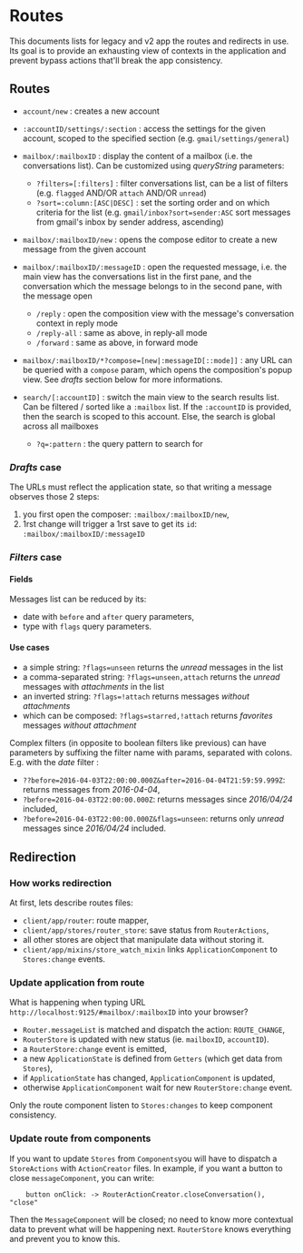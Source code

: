 # Routes

This documents lists for legacy and v2 app the routes and redirects in use. Its goal is to provide an exhausting view of contexts in the application and prevent bypass actions that'll break the app consistency.

## Routes

- `account/new`
  : creates a new account

- `:accountID/settings/:section`
  : access the settings for the given account, scoped to the specified section (e.g. `gmail/settings/general`)

- `mailbox/:mailboxID`
  : display the content of a mailbox (i.e. the conversations list). Can be customized using _queryString_ parameters:
  - `?filters=[:filters]`
    : filter conversations list, can be a list of filters (e.g. `flagged` AND/OR `attach` AND/OR `unread`)
  - `?sort=:column:[ASC|DESC]`
    : set the sorting order and on which criteria for the list (e.g. `gmail/inbox?sort=sender:ASC` sort messages from gmail's inbox by sender address, ascending)

- `mailbox/:mailboxID/new`
  : opens the compose editor to create a new message from the given account

- `mailbox/:mailboxID/:messageID`
  : open the requested message, i.e. the main view has the conversations list in the first pane, and the conversation which the message belongs to in the second pane, with the message open
    - `/reply`
      : open the composition view with the message's conversation context in reply mode
    - `/reply-all`
      : same as above, in reply-all mode
    - `/forward`
      : same as above, in forward mode

- `mailbox/:mailboxID/*?compose=[new|:messageID[::mode]]`
  : any URL can be queried with a `compose` param, which opens the composition's popup view. See _drafts_ section below for more informations.

- `search/[:accountID]`
  : switch the main view to the search results list. Can be filtered / sorted like a `:mailbox` list. If the `:accountID` is provided, then the search is scoped to this account. Else, the search is global across all mailboxes
  - `?q=:pattern`
    : the query pattern to search for


### _Drafts_ case
The URLs must reflect the application state, so that writing a message observes those 2 steps:

1. you first open the composer: `:mailbox/:mailboxID/new`,
2. 1rst change will trigger a 1rst save to get its `id`: `:mailbox/:mailboxID/:messageID`


<!-- You could open the composer in a popup view (see some [mockups](https://luc.cozycloud.cc/public/files/folders/1c8970b0935a9c8622cc2510ca0d7c2a#folders/1c8970b0935a9c8622cc2510ca0d8257)), using a `compose` query param. It can be specified to set the context: -->
<!-- - `:messageID::mode`: open the composer in a preset mode from the given message (e.g. `?compose=f45aec:reply` open the popup composer preset to _reply_ to the `f45aec` message) -->

### _Filters_ case

#### Fields
Messages list can be reduced by its:
 - date with `before` and `after` query parameters,
 - type with `flags` query parameters.

 #### Use cases
- a simple string: `?flags=unseen` returns the _unread_ messages in the list
- a comma-separated string: `?flags=unseen,attach` returns the _unread_ messages with _attachments_ in the list
- an inverted string: `?flags=!attach` returns messages _without attachments_
- which can be composed: `?flags=starred,!attach` returns _favorites_ messages _without attachment_

Complex filters (in opposite to boolean filters like previous) can have parameters by suffixing the filter name with params, separated with colons. E.g. with the _date_ filter :

- `??before=2016-04-03T22:00:00.000Z&after=2016-04-04T21:59:59.999Z`: returns messages from _2016-04-04_,
- `?before=2016-04-03T22:00:00.000Z`: returns messages since _2016/04/24_ included,
- `?before=2016-04-03T22:00:00.000Z&flags=unseen`: returns only _unread_ messages since _2016/04/24_ included.


## Redirection

### How works redirection

At first, lets describe routes files:
 - `client/app/router`: route mapper,
 - `client/app/stores/router_store`: save status from `RouterActions`,
 - all other stores are object that manipulate data without storing it.
 - `client/app/mixins/store_watch_mixin` links `ApplicationComponent` to `Stores:change` events.


### Update application from route

What is happening when typing URL `http://localhost:9125/#mailbox/:mailboxID` into your browser?

- `Router.messageList` is matched and dispatch the action: `ROUTE_CHANGE`,
- `RouterStore` is updated with new status (ie. `mailboxID`, `accountID`).
- a `RouterStore:change` event is emitted,
- a new `ApplicationState` is defined from `Getters` (which get data from `Stores`),
- if `ApplicationState` has changed, `ApplicationComponent` is updated,
- otherwise `ApplicationComponent` wait for new `RouterStore:change` event.

Only the route component listen to `Stores:changes` to keep component consistency.


### Update route from components

If you want to update `Stores` from `Components`you will have to dispatch a `StoreActions` with `ActionCreator` files. In example, if you want a button to close `messageComponent`, you can write:
```
    button onClick: -> RouterActionCreator.closeConversation(), "close"
```

Then the `MessageComponent` will be closed; no need to know more contextual data to prevent what will be happening next. `RouterStore` knows everything and prevent you to know this.

